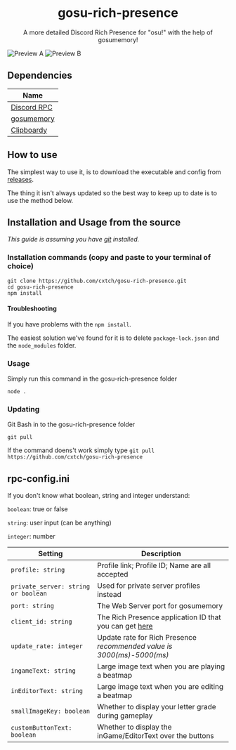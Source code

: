 <h1 align="center">gosu-rich-presence</h1>
<p align="center">A more detailed Discord Rich Presence for "osu!" with the help of gosumemory!</p>

![Preview A](https://thigh.photography/raw/riAXjNnbKD.png)  ![Preview B](https://download-ram.online/raw/sSU68CPuvH.png)

## Dependencies

| Name                                                                      |
| ------------------------------------------------------------------------- |
| [Discord RPC](https://github.com/discord/discord-rpc )                    |
| [gosumemory](https://github.com/l3lackShark/gosumemory)                   |
| [Clipboardy](https://github.com/sindresorhus/clipboardy)                  |


## How to use

The simplest way to use it, is to download the executable and config from [releases](https://github.com/cxtch/gosu-rich-presence/releases).

The thing it isn't always updated so the best way to keep up to date is to use the method below.

## Installation and Usage from the source

*This guide is assuming you have [git](https://git-scm.com/) installed.*

### Installation commands (copy and paste to your terminal of choice)

```
git clone https://github.com/cxtch/gosu-rich-presence.git
cd gosu-rich-presence
npm install
```

#### Troubleshooting

If you have problems with the `npm install`.

The easiest solution we've found for it is to delete `package-lock.json` and the `node_modules` folder.

### Usage

Simply run this command in the gosu-rich-presence folder

```
node .
```

### Updating

Git Bash in to the gosu-rich-presence folder

```
git pull
```

If the command doens't work simply type `git pull https://github.com/cxtch/gosu-rich-presence`

## rpc-config.ini

If you don't know what boolean, string and integer understand:

`boolean`: true or false

`string`: user input (can be anything)

`integer`: number

| Setting                             | Description                                                           |  
| ------------------------------------| ----------------------------------------------------------------------|
| `profile: string`                   | Profile link; Profile ID; Name are all accepted                       |
| `private_server: string or boolean` | Used for private server profiles instead                              |
| `port: string`                      | The Web Server port for gosumemory                                    |
| `client_id: string`                 | The Rich Presence application ID that you can get [here](https://discord.com/developers/applications)|
| `update_rate: integer`              | Update rate for Rich Presence *recommended value is 3000(ms)-5000(ms)*|
| `ingameText: string`                | Large image text when you are playing a beatmap                       |
| `inEditorText: string`              | Large image text when you are editing a beatmap                       |
| `smallImageKey: boolean`            | Whether to display your letter grade during gameplay                  |
| `customButtonText: boolean`         | Whether to display the inGame/EditorText over the buttons             |
